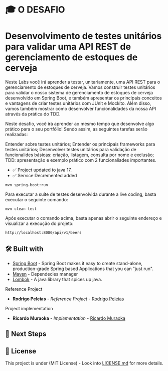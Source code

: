 # 🎓 O DESAFIO

# Desenvolvimento de testes unitários para validar uma API REST de gerenciamento de estoques de cerveja #

Neste Labs você irá aprender a testar, unitariamente, uma API REST para o gerenciamento de estoques de cerveja. Vamos construir testes unitários para validar o nosso sistema de gerenciamento de estoques de cerveja desenvolvido em Spring Boot, e também apresentar os principais conceitos e vantagens de criar testes unitários com JUnit e Mockito. Além disso, vamos também mostrar como desenvolver funcionalidades da nossa API através da prática do TDD.

Neste desafio, você irá aprender ao mesmo tempo que desenvolve algo prático para o seu portfólio! Sendo assim, as seguintes tarefas serão realizadas:

Entender sobre testes unitários;
Entender os principais frameworks para testes unitários;
Desenvolver testes unitários para validação de funcionalides básicas: criação, listagem, consulta por nome e exclusão;
TDD: apresentação e exemplo prático com 2 funcionaliades importantes.


- ✅ Project updated to java 17.
- ✅ Service Decremented added

```shell script
mvn spring-boot:run 
```

Para executar a suíte de testes desenvolvida durante a live coding, basta executar o seguinte comando:

```shell script
mvn clean test
```

Após executar o comando acima, basta apenas abrir o seguinte endereço e visualizar a execução do projeto:

```
http://localhost:8080/api/v1/beers
```


## 🛠️ Built with

* [Spring Boot](https://spring.io/projects/spring-boot) - Spring Boot makes it easy to create stand-alone,
  production-grade Spring based Applications that you can "just run".
* [Maven](https://maven.apache.org/) - Dependecies manager
* [Lombok](https://projectlombok.org/) - A java library that spices up java.

Reference Project

* **Rodrigo Peleias** - *Reference Project* - [Rodrigo Peleias](https://github.com/rpeleias-v1/beer_api_digital_innovation_one)

Project implementation

* **Ricardo Muraoka** - *Implementation* - [Ricardo Muraoka](https://www.linkedin.com/in/ricardo-muraoka/)

## 📝 Next Steps


## 📄 License

This project is under (MIT License) - Look into
[LICENSE.md](https://github.com/ricardomuraoka/desafio-dio-poo/blob/main/LICENSE) for more details.